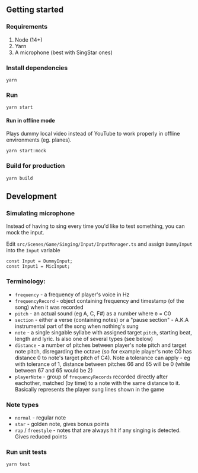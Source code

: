 ## Getting started

### Requirements

1. Node (14+)
2. Yarn
3. A microphone (best with SingStar ones)

### Install dependencies

```
yarn
```

### Run

```
yarn start
```

#### Run in offline mode

Plays dummy local video instead of YouTube to work properly in offline environments (eg. planes).

```
yarn start:mock
```

### Build for production

```
yarn build
```

## Development

### Simulating microphone

Instead of having to sing every time you'd like to test something, you can mock the input.

Edit `src/Scenes/Game/Singing/Input/InputManager.ts` and assign `DummyInput` into the `Input` variable

```
const Input = DummyInput;
const Input1 = MicInput;
```

### Terminology:

-   `frequency` - a frequency of player's voice in Hz
-   `frequencyRecord` - object containing frequency and timestamp (of the song) when it was recorded
-   `pitch` - an actual sound (eg A, C, F#) as a number where `0` = C0
-   `section` - either a verse (containing notes) or a "pause section" - A.K.A instrumental part of the song when nothing's sung
-   `note` - a single singable syllabe with assigned target `pitch`, starting beat, length and lyric. Is also one of several types (see below)
-   `distance` - a number of pitches between player's note pitch and target note pitch, disregarding the octave (so for example player's note C0 has distance 0 to note's target pitch of C4). Note a tolerance can apply - eg with tolerance of 1, distance between pitches 66 and 65 will be 0 (while between 67 and 65 would be 2)
-   `playerNote` - group of `frequencyRecords` recorded directly after eachother, matched (by time) to a note with the same distance to it. Basically represents the player sung lines shown in the game

### Note types

-   `normal` - regular note
-   `star` - golden note, gives bonus points
-   `rap` / `freestyle` - notes that are always hit if any singing is detected. Gives reduced points

### Run unit tests

```
yarn test
```
